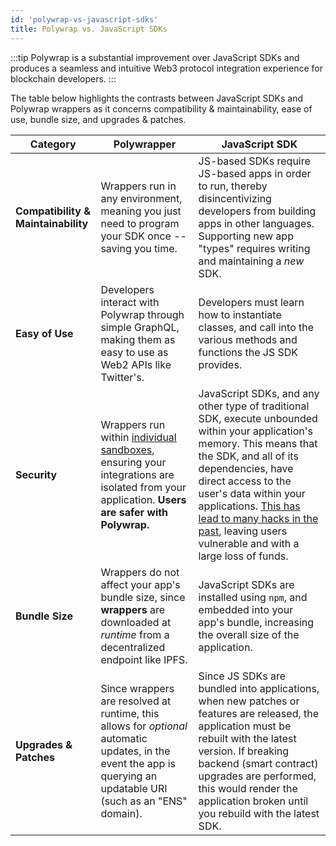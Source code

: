 ```yaml
---
id: 'polywrap-vs-javascript-sdks'
title: Polywrap vs. JavaScript SDKs
---
```



:::tip
Polywrap is a substantial improvement over JavaScript SDKs and produces a seamless and intuitive Web3 protocol integration experience for blockchain developers.
:::

The table below highlights the contrasts between JavaScript SDKs and Polywrap wrappers as it concerns compatibility & maintainability, ease of use, bundle size, and upgrades & patches.

| **Category**                        | **Polywrapper**                                                                                                                                            | **JavaScript SDK**                                                                                                                                                                                                                                                                            |
| ----------------------------------- | ---------------------------------------------------------------------------------------------------------------------------------------------------------- | --------------------------------------------------------------------------------------------------------------------------------------------------------------------------------------------------------------------------------------------------------------------------------------------- |
| **Compatibility & Maintainability** | Wrappers run in any environment, meaning you just need to program your SDK once -- saving you time.          | JS-based SDKs require JS-based apps in order to run, thereby disincentivizing developers from building apps in other languages. Supporting new app "types" requires writing and maintaining a *new* SDK.                                                                                         |
| **Easy of Use**                     | Developers interact with Polywrap through simple GraphQL, making them as easy to use as Web2 APIs like Twitter's.                                          | Developers must learn how to instantiate classes, and call into the various methods and functions the JS SDK provides.                                                                                                                                                                        |
| **Security**                        | Wrappers run within [individual sandboxes](https://webassembly.org/docs/security/), ensuring your integrations are isolated from your application. **Users are safer with Polywrap.** | JavaScript SDKs, and any other type of traditional SDK, execute unbounded within your application's memory. This means that the SDK, and all of its dependencies, have direct access to the user's data within your applications. [This has lead to many hacks in the past](https://www.trendmicro.com/vinfo/au/security/news/cybercrime-and-digital-threats/hacker-infects-node-js-package-to-steal-from-bitcoin-wallets), leaving users vulnerable and with a large loss of funds. |
| **Bundle Size**                     | Wrappers do not affect your app's bundle size, since **wrappers** are downloaded at _runtime_ from a decentralized endpoint like IPFS. | JavaScript SDKs are installed using `npm`, and embedded into your app's bundle, increasing the overall size of the application.                                                                                                                                                                                                     |
| **Upgrades & Patches**              | Since wrappers are resolved at runtime, this allows for _optional_ automatic updates, in the event the app is querying an updatable URI (such as an "ENS" domain).   | Since JS SDKs are bundled into applications, when new patches or features are released, the application must be rebuilt with the latest version. If breaking backend (smart contract) upgrades are performed, this would render the application broken until you rebuild with the latest SDK. |
